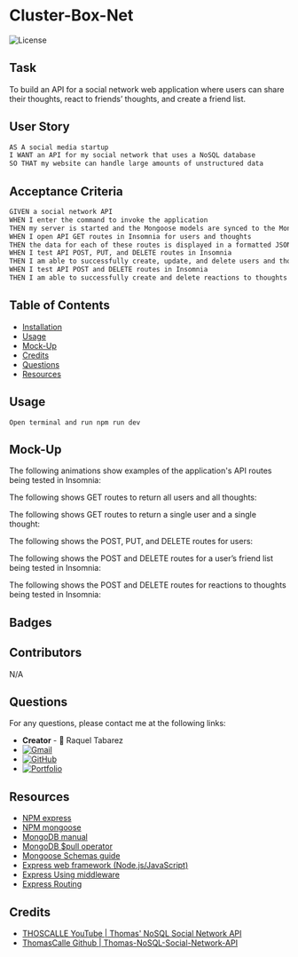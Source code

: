 # Cluster-Box-Net

![License](https://img.shields.io/badge/License-MIT-blue.svg)

## Task
To build an API for a social network web application where users can share their thoughts, react to friends’ thoughts, and create a friend list.

## User Story
```md
AS A social media startup
I WANT an API for my social network that uses a NoSQL database
SO THAT my website can handle large amounts of unstructured data

```
## Acceptance Criteria
```md
GIVEN a social network API
WHEN I enter the command to invoke the application
THEN my server is started and the Mongoose models are synced to the MongoDB database
WHEN I open API GET routes in Insomnia for users and thoughts
THEN the data for each of these routes is displayed in a formatted JSON
WHEN I test API POST, PUT, and DELETE routes in Insomnia
THEN I am able to successfully create, update, and delete users and thoughts in my database
WHEN I test API POST and DELETE routes in Insomnia
THEN I am able to successfully create and delete reactions to thoughts and add and remove friends to a user’s friend list

```

## Table of Contents

* [Installation](#installation)
* [Usage](#usage)
* [Mock-Up](#mock-up)
* [Credits](#credits)
* [Questions](#questions)
* [Resources](#resources)

## Usage
```
Open terminal and run npm run dev
```
## Mock-Up
The following animations show examples of the application's API routes being tested in Insomnia:

The following shows GET routes to return all users and all thoughts:

The following shows GET routes to return a single user and a single thought:

The following shows the POST, PUT, and DELETE routes for users:

The following shows the POST and DELETE routes for a user’s friend list being tested in Insomnia:

The following shows the POST and DELETE routes for reactions to thoughts being tested in Insomnia:


## Badges


## Contributors

N/A

## Questions

For any questions, please contact me at the following links:
* **Creator** - 🎨 Raquel Tabarez
* [![Gmail](https://img.shields.io/badge/Gmail-D14836?style=for-the-badge&logo=gmail&logoColor=white)](mailto:raquelstabarez.07@gmail.com)
* [![GitHub](https://img.shields.io/badge/github-%23121011.svg?style=for-the-badge&logo=github&logoColor=white)](https://github.com/Raquel-t)
* [![Portfolio](https://img.shields.io/badge/Portfolio-%23000000.svg?style=for-the-badge&logo=firefox&logoColor=#FF7139)](https://raquel-t.github.io/Professional-Portfolio-2nd-assignment/)


## Resources
* [NPM express](https://www.npmjs.com/package/express)
* [NPM mongoose](https://www.npmjs.com/package/mongoose)
* [MongoDB manual](https://www.mongodb.com/docs/manual/)
* [MongoDB $pull operator](https://www.mongodb.com/docs/manual/reference/operator/update/pull/)
* [Mongoose Schemas guide](https://mongoosejs.com/docs/guide.html)
* [Express web framework (Node.js/JavaScript)](https://developer.mozilla.org/en-US/docs/Learn/Server-side/Express_Nodejs)
* [Express Using middleware](https://expressjs.com/en/guide/using-middleware.html)
* [Express Routing](https://expressjs.com/en/guide/routing.html)



## Credits
* [THOSCALLE YouTube | Thomas' NoSQL Social Network API](https://www.youtube.com/watch?v=TtLm6rTZ11I)
* [ThomasCalle Github | Thomas-NoSQL-Social-Network-API](https://github.com/ThomasCalle/Thomas-NoSQL-Social-Network-API)